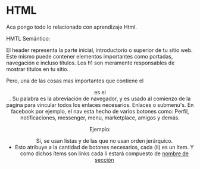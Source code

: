 # HTML
Aca pongo todo lo relacionado con aprendizaje Html.

HMTL Semántico:

El header representa la parte inicial, introductorio o superior de tu sitio web. Este mismo puede contener elementos importantes como portadas, 
navegación e incluso títulos. Los h1 son meramente responsables de mostrar títulos en tu sitio.

Pero, una de las cosas mas importantes que contiene el <header> es el <nav>. Su palabra es la abreviación de navegador, y es usado al comienzo de
la pagina para vincular todos los enlaces necesarios. Enlaces o submenu's. En facebook por ejemplo, el nav esta hecho de varios botones como: Perfil,
notificaciones, messenger, menu, marketplace, amigos y demás.

  Ejemplo:
<body>
  <header>
    <nav>
      <ul> Si, se usan listas y de las que no usan orden jerárquico.
        <li> Esto atribuye a la cantidad de botones necesarios, cada (li) es un ítem. Y como dichos ítems son links
          cada li estará compuesto de <a href= [inserte link aquí]> nombre de sección</a>
      </ul>
    </nav>
  </header>
